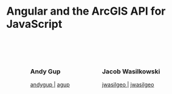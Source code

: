 <h1 style="margin-top: 100px; margin-bottom: 75px;">Angular and the ArcGIS API for JavaScript</h1>
<div style="width: 75%; margin: auto;">
	<div style="width: 50%; float: left;">
	    <h3>
	        Andy Gup
	    </h3>
	    <p>
	        <a href="https://github.com/andygup" target="blank">
            <i class="fa fa-github fa-lg" title="GitHub"></i>
            andygup
          </a>
	        |
	        <a href="https://twitter.com/agup" target="blank">
            <i class="fa fa-twitter fa-lg" title="Twitter"></i>
            agup
          </a>
	    </p>
	</div>
	<div style="width: 50%; float: right;">
	    <h3>
	        Jacob Wasilkowski
	    </h3>
	    <p>
	        <a href="https://github.com/jwasilgeo" target="blank">
            <i class="fa fa-github fa-lg" title="GitHub"></i>
            jwasilgeo
          </a>
	        |
	        <a href="https://twitter.com/jwasilgeo" target="blank">
            <i class="fa fa-twitter fa-lg" title="Twitter"></i>
            jwasilgeo
          </a>
	    </p>
	</div>
</div>
